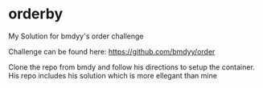 # orderby
My Solution for bmdyy's order challenge

Challenge can be found here: https://github.com/bmdyy/order

Clone the repo from bmdy and follow his directions to setup the container. His repo includes his solution which is more ellegant than mine
